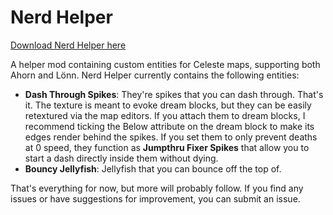 Nerd Helper
===========

[Download Nerd Helper here](https://gamebanana.com/mods/338413)

A helper mod containing custom entities for Celeste maps, supporting both Ahorn and Lönn. Nerd Helper currently contains the following entities:

* **Dash Through Spikes**: They're spikes that you can dash through. That's it. The texture is meant to evoke dream blocks, but they can be easily retextured via the map editors. If you attach them to dream blocks, I recommend ticking the Below attribute on the dream block to make its edges render behind the spikes. If you set them to only prevent deaths at 0 speed, they function as **Jumpthru Fixer Spikes** that allow you to start a dash directly inside them without dying.
* **Bouncy Jellyfish**: Jellyfish that you can bounce off the top of.

That's everything for now, but more will probably follow. If you find any issues or have suggestions for improvement, you can submit an issue.
